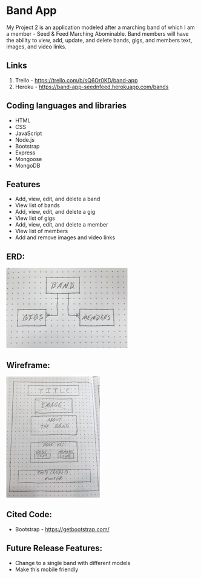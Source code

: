# Band App
My Project 2 is an application modeled after a marching band of which I am a member - Seed & Feed Marching Abominable.
Band members will have the ability to view, add, update, and delete bands, gigs, and members text, images, and video links.

## Links

1. Trello - https://trello.com/b/sQ6Or0KD/band-app 
1. Heroku - https://band-app-seednfeed.herokuapp.com/bands 

## Coding languages and libraries

* HTML
* CSS
* JavaScript
* Node.js
* Bootstrap
* Express
* Mongoose
* MongoDB

## Features

* Add, view, edit, and delete a band
* View list of bands
* Add, view, edit, and delete a gig
* View list of gigs
* Add, view, edit, and delete a member
* View list of members
* Add and remove images and video links

## ERD:

![erd](public/images/project2erd.jpg)

## Wireframe:
![wireframe](public/images/project2wireframe.jpg)

## Cited Code:
* Bootstrap - https://getbootstrap.com/ 

## Future Release Features:
* Change to a single band with different models
* Make this mobile friendly






